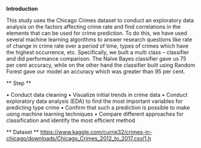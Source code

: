 **Introduction**

This study uses the Chicago Crimes dataset to conduct an exploratory data analysis on the factors affecting crime rate and find correlations in the elements that can be used for crime prediction. To do this, we have used several machine learning algorithms to answer research questions like rate of change in crime rate over a period of time, types of crimes which have the highest occurrence, etc. Specifically, we built a multi class – classifier and did performance comparison. The Naïve Bayes classifier gave us 75 per cent accuracy, while on the other hand the classifier built using Random Forest gave our model an accuracy which was greater than 95 per cent.

** Step **

•	Conduct data cleaning
•	Visualize initial trends in crime data
•	Conduct exploratory data analysis (EDA) to find the most important variables for predicting type crime 
•	Confirm that such a prediction is possible to make using machine learning techniques
•	Compare different approaches for classification and identify the most efficient method 


** Dataset ** 
https://www.kaggle.com/currie32/crimes-in-chicago/downloads/Chicago_Crimes_2012_to_2017.csv/1.h

